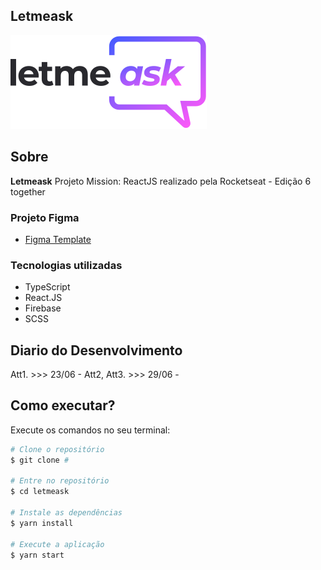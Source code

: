 ## Letmeask

![Logo](https://raw.githubusercontent.com/felipeaguiarn/letmeask/bba3ab0ab5a381614ee8822959e9e89dbdd1adde/src/assets/images/logo.svg)


## Sobre
**Letmeask** Projeto Mission: ReactJS realizado pela Rocketseat - <NLW/> Edição 6 together

### Projeto Figma
- [Figma Template](https://www.figma.com/file/lwBFuBAas2sBi6wzY6B1V4/Letmeask-(Copy)?node-id=0%3A1)

### Tecnologias utilizadas 
- TypeScript
- React.JS
- Firebase
- SCSS

## Diario do Desenvolvimento
Att1. >>> 23/06 - 
Att2, Att3. >>> 29/06 - 

## Como executar?

Execute os comandos no seu terminal:

```bash
# Clone o repositório
$ git clone #

# Entre no repositório
$ cd letmeask

# Instale as dependências
$ yarn install

# Execute a aplicação
$ yarn start
```
